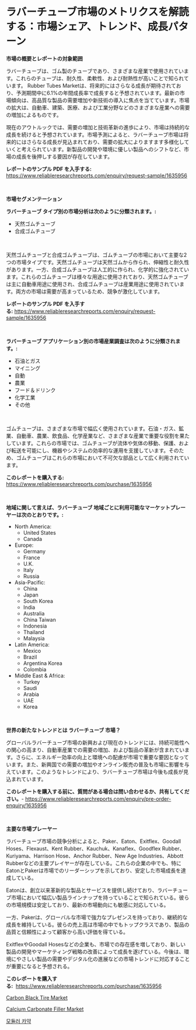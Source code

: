 <p><h1>ラバーチューブ市場のメトリクスを解読する：市場シェア、トレンド、成長パターン</h1></p><p><strong>市場の概要とレポートの対象範囲</strong></p>
<p><p>ラバーチューブは、ゴム製のチューブであり、さまざまな産業で使用されています。これらのチューブは、耐久性、柔軟性、および耐熱性が高いことで知られています。 Rubber Tubes Marketは、将来的にはさらなる成長が期待されており、予測期間中に6.1%の年間成長率で成長すると予想されています。最新の市場傾向は、高品質な製品の需要増加や新技術の導入に焦点を当てています。市場の拡大は、自動車、建築、医療、および工業分野などのさまざまな産業への需要の増加によるものです。</p><p>現在のアウトルックでは、需要の増加と技術革新の進歩により、市場は持続的な成長を続けると予想されています。市場予測によると、ラバーチューブ市場は将来的にはさらなる成長が見込まれており、需要の拡大によりますます多様化していくと考えられています。新製品の開発や環境に優しい製品へのシフトなど、市場の成長を後押しする要因が存在しています。</p></p>
<p><strong>レポートのサンプル PDF を入手する:</strong> <a href="https://www.reliableresearchreports.com/enquiry/request-sample/1635956">https://www.reliableresearchreports.com/enquiry/request-sample/1635956</a></p>
<p>&nbsp;</p>
<p><strong>市場セグメンテーション</strong></p>
<p><strong>ラバーチューブ タイプ別の市場分析は次のように分類されます。:</strong></p>
<p><ul><li>天然ゴムチューブ</li><li>合成ゴムチューブ</li></ul></p>
<p>&nbsp;</p>
<p><p>天然ゴムチューブと合成ゴムチューブは、ゴムチューブの市場において主要な2つの市場タイプです。天然ゴムチューブは天然ゴムから作られ、伸縮性と耐久性があります。一方、合成ゴムチューブは人工的に作られ、化学的に強化されています。これらのゴムチューブは様々な用途に使用されており、天然ゴムチューブは主に自動車用途に使用され、合成ゴムチューブは産業用途に使用されています。両方の市場は需要が高まっているため、競争が激化しています。</p></p>
<p><strong>レポートのサンプル PDF を入手する:</strong>&nbsp;<a href="https://www.reliableresearchreports.com/enquiry/request-sample/1635956">https://www.reliableresearchreports.com/enquiry/request-sample/1635956</a></p>
<p>&nbsp;</p>
<p><strong> ラバーチューブ アプリケーション別の市場産業調査は次のように分類されます。:</strong></p>
<p><ul><li>石油とガス</li><li>マイニング</li><li>自動</li><li>農業</li><li>フード＆ドリンク</li><li>化学工業</li><li>その他</li></ul></p>
<p>&nbsp;</p>
<p><p>ゴムチューブは、さまざまな市場で幅広く使用されています。石油・ガス、鉱業、自動車、農業、飲食品、化学産業など、さまざまな産業で重要な役割を果たしています。これらの市場では、ゴムチューブが流体や気体の移動、保護、および転送を可能にし、機器やシステムの効率的な運用を支援しています。そのため、ゴムチューブはこれらの市場において不可欠な部品として広く利用されています。</p></p>
<p><strong>このレポートを購入する:</strong>&nbsp; <a href="https://www.reliableresearchreports.com/purchase/1635956">https://www.reliableresearchreports.com/purchase/1635956</a></p>
<p>&nbsp;</p>
<p><strong>地域に関して言えば、ラバーチューブ 地域ごとに利用可能なマーケットプレーヤーは次のとおりです。:</strong></p>
<p><ul>
    <li>
        North America:
        <ul>
            <li>United States</li>
            <li>Canada</li>
        </ul>
    </li>
    <li>
        Europe:
        <ul>
            <li>Germany</li>
            <li>France</li>
            <li>U.K.</li>
            <li>Italy</li>
            <li>Russia</li>
        </ul>
    </li>
    <li>
        Asia-Pacific:
        <ul>
            <li>China</li>
            <li>Japan</li>
            <li>South Korea</li>
            <li>India</li>
            <li>Australia</li>
            <li>China Taiwan</li>
            <li>Indonesia</li>
            <li>Thailand</li>
            <li>Malaysia</li>
        </ul>
    </li>
    <li>
        Latin America:
        <ul>
            <li>Mexico</li>
            <li>Brazil</li>
            <li>Argentina Korea</li>
            <li>Colombia</li>
        </ul>
    </li>
    <li>
        Middle East & Africa:
        <ul>
            <li>Turkey</li>
            <li>Saudi</li>
            <li>Arabia</li>
            <li>UAE</li>
            <li>Korea</li>
        </ul>
    </li>
    </ul></p>
<p>&nbsp;</p>
<p><strong>世界の新たなトレンドとは ラバーチューブ 市場？</strong></p>
<p><p>グローバルラバーチューブ市場の新興および現在のトレンドには、持続可能性への関心の高まり、自動車産業での需要の増加、および製品の革新が含まれています。さらに、エネルギー効率の向上と環境への配慮が市場で重要な要因となっています。また、新興国での需要の増加やオンライン販売の普及も市場に影響を与えています。このようなトレンドにより、ラバーチューブ市場は今後も成長が見込まれています。</p></p>
<p><strong>このレポートを購入する前に、質問がある場合は問い合わせるか、共有してください。</strong>- <a href="https://www.reliableresearchreports.com/enquiry/pre-order-enquiry/1635956">https://www.reliableresearchreports.com/enquiry/pre-order-enquiry/1635956</a></p>
<p>&nbsp;</p>
<p><strong>主要な市場プレーヤー</strong></p>
<p><p>ラバーチューブ市場の競争分析によると、Paker、Eaton、Exitflex、Goodall Hoses、Flexaust、Kent Rubber、Kauchuk、Kanaflex、Goodflex Rubber、Kuriyama、Harrison Hose、Anchor Rubber、New Age Industries、Abbott Rubberなどの主要プレイヤーが存在している。これらの企業の中でも、特にEatonとPakerは市場でのリーダーシップを示しており、安定した市場成長を達成している。</p><p>Eatonは、創立以来革新的な製品とサービスを提供し続けており、ラバーチューブ市場において幅広い製品ラインナップを持っていることで知られている。彼らの市場規模は安定しており、最新の市場動向にも敏感に対応している。</p><p>一方、Pakerは、グローバルな市場で強力なプレゼンスを持っており、継続的な成長を維持している。彼らの売上高は市場の中でもトップクラスであり、製品の品質と信頼性によって顧客から高い評価を得ている。</p><p>ExitflexやGoodall Hosesなどの企業も、市場での存在感を増しており、新しい製品の開発やマーケティング戦略の改善によって成長を遂げている。今後は、環境にやさしい製品の需要やデジタル化の進展などの市場トレンドに対応することが重要になると予想される。</p></p>
<p><strong>このレポートを購入する:</strong>&nbsp;&nbsp;<a href="https://www.reliableresearchreports.com/purchase/1635956">https://www.reliableresearchreports.com/purchase/1635956</a></p>
<p><p><a href="https://invited-way-688.notion.site/Carbon-Black-Tire-Market-Research-Report-Forecasted-for-Period-from-2024-2031-by-Market-Type-Mar-6bbfd03a23814cb187ca7d22f7a2ad6a">Carbon Black Tire Market</a></p><p><a href="https://butternut-bug-553.notion.site/Insights-into-Calcium-Carbonate-Filler-Market-Size-Analysing-Market-Share-Trends-and-Growth-from--cf22d15ac7414c3eb20d0a5684247f13">Calcium Carbonate Filler Market</a></p><p><a href="https://github.com/oajzkywllm460/Market-Research-Report-List-1/blob/main/86827346707.md">모듈러 카약</a></p></p>